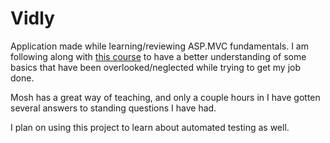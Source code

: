 # Vidly
Application made while learning/reviewing ASP.MVC fundamentals.
I am following along with [this course](https://www.udemy.com/course/the-complete-aspnet-mvc-5-course/) 
to have a better understanding of some basics that have been overlooked/neglected while trying to get my job done.

Mosh has a great way of teaching, and only a couple hours in I have gotten several answers to standing questions I have had.

I plan on using this project to learn about automated testing as well.  
